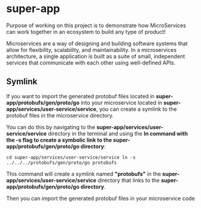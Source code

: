 # super-app

Purpose of working on this project is to demonstrate how MicroServices can work together in an ecosystem to build any type of product!

Microservices are a way of designing and building software systems that allow for flexibility, scalability, and maintainability.
In a microservices architecture, a single application is built as a suite of small, independent services that communicate with each other
using well-defined APIs.

## Symlink
If you want to import the generated protobuf files located in **super-app/protobufs/gen/proto/go** into your microservice located in **super-app/services/user-service/service**, you can create a symlink to the protobuf files in the microservice directory.

You can do this by navigating to the **super-app/services/user-service/service** directory in the terminal and using the **ln command with the -s flag to create a symbolic link to the super-app/protobufs/gen/proto/go directory**:

`cd super-app/services/user-service/service
ln -s ../../../protobufs/gen/proto/go protobufs`

This command will create a symlink named **"protobufs"** in the **super-app/services/user-service/service** directory that links to the **super-app/protobufs/gen/proto/go directory**.

Then you can import the generated protobuf files in your microservice code